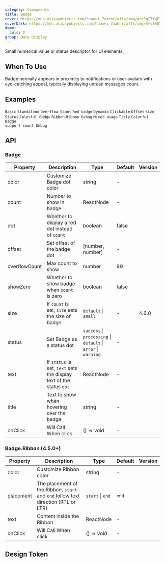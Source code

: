 ```yaml
---
category: Components
title: Badge
cover: https://mdn.alipayobjects.com/huamei_7uahnr/afts/img/A*e0qITYqF394AAAAAAAAAAAAADrJ8AQ/original
coverDark: https://mdn.alipayobjects.com/huamei_7uahnr/afts/img/A*v8EQT7KoGbcAAAAAAAAAAAAADrJ8AQ/original
demo:
  cols: 2
group: Data Display
---
```


Small numerical value or status descriptor for UI elements.

## When To Use

Badge normally appears in proximity to notifications or user avatars with eye-catching appeal, typically displaying unread messages count.

## Examples

<!-- prettier-ignore -->
<code src="./demo/basic.tsx">Basic</code>
<code src="./demo/no-wrapper.tsx">Standalone</code>
<code src="./demo/overflow.tsx">Overflow Count</code>
<code src="./demo/dot.tsx">Red badge</code>
<code src="./demo/change.tsx">Dynamic</code>
<code src="./demo/link.tsx">Clickable</code>
<code src="./demo/offset.tsx">Offset</code>
<code src="./demo/size.tsx">Size</code>
<code src="./demo/status.tsx">Status</code>
<code src="./demo/colorful.tsx">Colorful Badge</code>
<code src="./demo/ribbon.tsx">Ribbon</code>
<code src="./demo/ribbon-debug.tsx" debug>Ribbon Debug</code>
<code src="./demo/mix.tsx" debug>Mixed usage</code>
<code src="./demo/title.tsx" debug>Title</code>
<code src="./demo/colorful-with-count-debug.tsx" debug>Colorful Badge support count Debug</code>

## API

### Badge

| Property | Description | Type | Default | Version |
| --- | --- | --- | --- | --- |
| color | Customize Badge dot color | string | - |  |
| count | Number to show in badge | ReactNode | - |  |
| dot | Whether to display a red dot instead of `count` | boolean | false |  |
| offset | Set offset of the badge dot | \[number, number] | - |  |
| overflowCount | Max count to show | number | 99 |  |
| showZero | Whether to show badge when `count` is zero | boolean | false |  |
| size | If `count` is set, `size` sets the size of badge | `default` \| `small` | - | 4.6.0 |
| status | Set Badge as a status dot | `success` \| `processing` \| `default` \| `error` \| `warning` | - |  |
| text | If `status` is set, `text` sets the display text of the status `dot` | ReactNode | - |  |
| title | Text to show when hovering over the badge | string | - |  |
| onClick | Will Call When click | () => void | - |  |

### Badge.Ribbon (4.5.0+)

| Property | Description | Type | Default | Version |
| --- | --- | --- | --- | --- |
| color | Customize Ribbon color | string | - |  |
| placement | The placement of the Ribbon, `start` and `end` follow text direction (RTL or LTR) | `start` \| `end` | `end` |  |
| text | Content inside the Ribbon | ReactNode | - |  |
| onClick | Will Call When click | () => void | - |  |

## Design Token

<ComponentTokenTable component="Badge"></ComponentTokenTable>
